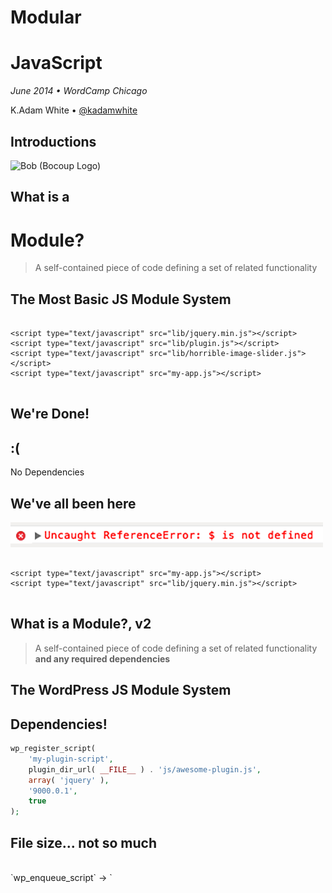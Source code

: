 # Modular
# JavaScript

*June 2014 &bull; WordCamp Chicago*

K.Adam White &bull; [@kadamwhite](https://twitter.com/kadamwhite)



## Introductions



![Bob (Bocoup Logo)](../../2013/backbone-wordpress/images/bocoup-vertical-676.png)



## What is a
# Module?



> A self-contained piece of code defining a set of related functionality



## The Most Basic JS Module System



<pre><code>
&#60;script type="text/javascript" src="lib/jquery.min.js">&#60;/script>
&#60;script type="text/javascript" src="lib/plugin.js">&#60;/script>
&#60;script type="text/javascript" src="lib/horrible-image-slider.js">&#60;/script>
&#60;script type="text/javascript" src="my-app.js">&#60;/script>

</code></pre>



## We're Done!



## :(

No Dependencies



## We've all been here
![reference error: $ is not defined](images/reference-error.png)
<pre><code>
&#60;script type="text/javascript" src="my-app.js">&#60;/script>
&#60;script type="text/javascript" src="lib/jquery.min.js">&#60;/script>

</code></pre>



## What is a Module?, v2
> A self-contained piece of code defining a set of related functionality **and any required dependencies**



## The WordPress JS Module System



## Dependencies!
```php
wp_register_script(
    'my-plugin-script',
    plugin_dir_url( __FILE__ ) . 'js/awesome-plugin.js',
    array( 'jquery' ),
    '9000.0.1',
    true
);
```



## File size... not so much
<br>
`wp_enqueue_script` &rarr; `<script/>`

<br>
*mo' HTTP Requests, mo' problems*



## Code in JS, deps in PHP? :(
<br>
```php
wp_enqueue_script( /*...*/, array( 'jquery' ), /*...*/);
```
<br>
> [A Module is] a **self-contained piece of code**...




## Code can be contained on
# many levels



### Digression:



# Module Patterns



## Patterns

Module Patterns are ways to structure code within a

JavaScript file, and to aid in structuring an application



## Basic Module

```javascript
MYAPP.utilities.array = (function () {
    return {
        inArray: function (needle, haystack) {
            // ...
        },
        isArray: function (a) {
            // ...
        }
    };
}());

```
<small>*from __JavaScript Patterns__, by Stoyan Stefanov*</small>



## Revealing Module pattern

```javascript
MYAPP.utilities.array = (function() {

    // private properties
    var array_string = "[object Array]",
    ops = Object.prototype.toString,

    // private methods
    inArray = function( haystack, needle ) {
        for (var i = 0, max = haystack.length; i < max; i += 1) {
            if ( haystack[ i ] === needle ) {
                return i;
            }
        }
        return −1;
    },
    isArray = function( a ) {
        return ops.call( a ) === array_string;
    };
    // end var

    // revealing public API
    return {
        isArray: isArray,
        indexOf: inArray
    };
}());
```
<small>*from __JavaScript Patterns__, by Stoyan Stefanov*</small>



## Module with Global Dependencies

```javascript
MYAPP.utilities.module = (function( app, global ) {
    // references to the global object
    // and to the global `app` namespace object
    // are now localized
}( MYAPP, this ));
```
<small>*from __JavaScript Patterns__, by Stoyan Stefanov*</small>



## Module augmenting a global namespace
```javascript
window.wp = window.wp || {};

(function($){
    var Attachment, Attachments, Query, PostImage, compare, l10n, media;

    /**
     * wp.media( attributes )
     *
     * @param  {object} attributes The properties passed to the main media controller.
     * @return {wp.media.view.MediaFrame} A media workflow.
     */
    media = wp.media = function( attributes ) {
        // ..
    };

    // ...
}(jQuery));
```
<small>*from WP's media-models.js*</small>



## Resources

![Stoyan Stefanov - JavaScript Patterns](images/stefanov-js-patterns.gif)
![Addy Osmani - JS Design Patterns](images/osmani-js-design-patterns.gif)

<small>(Addy's book is [available online for free](http://addyosmani.com/resources/essentialjsdesignpatterns/book/#modulepatternjavascript))



## 1/2 of the way there



## Module *Authoring*

Patterns give us a consistent and repeatable way

of declaring modular intent...



## Module *Transport*

But how does a request for a module in a JavaScript

file get connected to a filesystem call?



Still fighting huge files



We need to be able to
## Author modules
as separate files, then
## release modules
as enqueue'able, built scripts



# Module Systems



## AMD vs CommonJS



# CommonJS
## (Node is a variant)



## Node's require() &amp; module.exports
```javascript
var globule = require('globule');
var findup = require('findup-sync');
var resolve = require('resolve').sync;
var stackTrace = require('stack-trace');
var path = require('path');

// export object
var matchdep = module.exports = {};
```
<small>*from [node-matchdep](https://github.com/tkellen/node-matchdep), by Tyler Kellen*</small>



# AMD



## require()
```javascript
require([ 'cart', 'store', 'store/util' ],
function(  cart,   store,   util ) {
    //use the modules as usual.
});
```
<small>*from the Require.js [API docs](http://requirejs.org/docs/api.html#jsfiles)*</small>



## define()
```javascript
define([
    './cart',
    './inventory'
], function( cart, inventory ) {
    // return an object to define the module
    return {
        color: 'blue',
        size: 'large',
        addToCart: function() {/* ... */}
    }
});
```



*Simplified CommonJS Wrapper*
```javascript
define(function( require, exports, module ) {
  'use strict';

  var Grammar = require( './grammar' );
  var Tokenizer = require( './tokenizer' );
  var Tree = require( './tree' );
  var Compiler = require( './compiler' );
  // ...
  module.exports = Combyne;
});
```
<small>*from [Combyne.js](https://github.com/tbranyen/combyne), by Tim Branyen*</small>



## A brief glimpse of
# the future



## ES6 Modules

The next version of JavaScript will have native modules...

...but they won't be in browsers for a while yet.



## Transpiling ES6

You can use ES6 modules now if you use a "transpiler"

like Square's [es6-module-transpiler](https://github.com/square/es6-module-transpiler), like [Ember App Kit](http://iamstef.net/ember-app-kit/guides/using-modules.html) does:
```javascript
var IndexRoute = Ember.Route.extend({
  model: function() {
    return ['red', 'yellow', 'blue'];
  }
});

// Ought to look something like this:
export default IndexRoute;
```



## We're going to focus on AMD

because it's designed for the browser

<small><br>*but we'll return to the rest later*</small>



## AMD Structure in jQuery

jQuery's main `jquery.js` file:
```javascript
define([
    "./core",
    "./selector",
    "./traversing",
    "./callbacks",
    "./deferred",
    "./core/ready",
    "./data",
    "./queue",
    "./queue/delay",
    "./attributes",
    "./event",
    "./event/alias",
    "./manipulation",
    "./manipulation/_evalUrl",
    "./wrap",
    "./css",
    "./css/hiddenVisibleSelectors",
    "./serialize",
    "./ajax",
    "./ajax/xhr",
    "./ajax/script",
    "./ajax/jsonp",
    "./ajax/load",
    "./event/ajax",
    "./effects",
    "./effects/animatedSelector",
    "./offset",
    "./dimensions",
    "./deprecated",
    "./exports/amd",
    "./exports/global"
], function( jQuery ) {

return jQuery;

});
```



## "./core",
First dependency creates jQuery object,  
adds core functionality, returns `jQuery`
```javascript
define([
    "./var/arr",
    "./var/slice",
    "./var/concat",
    "./var/push",
    "./var/indexOf",
    "./var/class2type",
    "./var/toString",
    "./var/hasOwn",
    "./var/support"
], function( arr, slice, concat, push, indexOf, class2type, toString, hasOwn, support ) {

var
    // Use the correct document accordingly with window argument (sandbox)
    document = window.document,

    version = "@VERSION",

    // Define a local copy of jQuery
    jQuery = function( selector, context ) {
        // The jQuery object is actually just the init constructor 'enhanced'
        // Need init if jQuery is called (just allow error to be thrown if not included)
        return new jQuery.fn.init( selector, context );
    },

    // ...Define jQuery.fn, jQuery.extend, etcetera
    // ...
    // ...

return jQuery;
});
```



## "./data"
Require core, extend it with data methods
```javascript
define([
    "./core",
    "./var/rnotwhite",
    "./core/access",
    "./data/var/data_priv",
    "./data/var/data_user"
], function( jQuery, rnotwhite, access, data_priv, data_user ) {

var rbrace = /^(?:\{[\w\W]*\}|\[[\w\W]*\])$/,
    rmultiDash = /([A-Z])/g;

function dataAttr( elem, key, data ) { /* ... */ },

jQuery.extend({
    hasData: function( elem ) { /* ... */ },

    data: function( elem, name, data ) { /* ... */ },

    removeData: function( elem, name ) { /* ... */ },

    // ...
});

jQuery.fn.extend({
    data: function( key, value ) { /* ... */ },

    removeData: function( key ) { /* ... */ },
});

return jQuery;
});
```



## Loading AMD modules with Require.js

<pre><code>
&#60;!doctype html&#62;
&#60;html&#62;
&#60;head&#62;
  &#60;title&#62;jQuery via AMD&#60;/title&#62;
  &#60;script type="text/javascript"
          data-main="./jquery/src/jquery"
          src="require.js"&#62;
  &#60;/script&#62;
  &#60;script type="text/javascript"&#62;
    requirejs.config({
      paths: {
        sizzle: "../../sizzle/src/sizzle"
      }
    });
  &#60;/script&#62;
&#60;/head&#62;
&#60;body&#62;
  &#60;!-- This will get rendered via JS --&#62;
  &#60;h1 id="title"&#62;&#60;/h1&#62;

  &#60;script type="text/javascript"&#62;
    require(["jQuery"], function($) {
      $('#title').text('Title!');
    });
  &#60;/script&#62;
&#60;/body&#62;
&#60;/html&#62;
</code></pre>



## Why would you do that?

(Adds a ton of HTTP overhead)



*If You Build It...*

![Require.JS build process with Grunt](images/require-build-process.png)



## Why would you do that?

(What benefit does this have over lots of concatenated scripts?)



## Hierarchy

* jquery
* app config
* app init
* module 1
* dependency util for module 2
* module 2



## Hierarchy with AMD

* amd config
    - app
        + module 1
            * submodule a
            * submodule b
                - jquery
            * common utility I
        + module 2
            * jquery
            * common utility I
        + common utility II



AMD hierarchy means
## Obvious Relationships

* Which modules are needed by which other?
* Which modules are commonly used across the app?
* Are poorly-structured relationships?



This knowledge of your system can easily be  
lost with a traditional, linear/concat-based  
module inclusion model



# AMD &amp; WP



AMD cannot be the be-all and end-all in WP:  
It has to exist within the existing
## plugin/script ecosystem



## Internal <small>vs</small> External
# Dependencies



### Registered Scripts
WordPress already contains a lot of built-in scripts:
```php
    // jQuery
    $scripts->add( 'jquery', false, array( 'jquery-core', 'jquery-migrate' ), '1.11.1' );
    $scripts->add( 'jquery-core', '/wp-includes/js/jquery/jquery.js', array(), '1.11.1' );
    $scripts->add( 'jquery-migrate', "/wp-includes/js/jquery/jquery-migrate$suffix.js", array(), '1.2.1' );

    // full jQuery UI
    $scripts->add( 'jquery-ui-core', '/wp-includes/js/jquery/ui/jquery.ui.core.min.js', array('jquery'), '1.10.4', 1 );
    $scripts->add( 'jquery-effects-core', '/wp-includes/js/jquery/ui/jquery.ui.effect.min.js', array('jquery'), '1.10.4', 1 );

    $scripts->add( 'jquery-effects-blind', '/wp-includes/js/jquery/ui/jquery.ui.effect-blind.min.js', array('jquery-effects-core'), '1.10.4', 1 );
    $scripts->add( 'jquery-effects-bounce', '/wp-includes/js/jquery/ui/jquery.ui.effect-bounce.min.js', array('jquery-effects-core'), '1.10.4', 1 );
    $scripts->add( 'jquery-effects-clip', '/wp-includes/js/jquery/ui/jquery.ui.effect-clip.min.js', array('jquery-effects-core'), '1.10.4', 1 );
    $scripts->add( 'jquery-effects-drop', '/wp-includes/js/jquery/ui/jquery.ui.effect-drop.min.js', array('jquery-effects-core'), '1.10.4', 1 );
    $scripts->add( 'jquery-effects-explode', '/wp-includes/js/jquery/ui/jquery.ui.effect-explode.min.js', array('jquery-effects-core'), '1.10.4', 1 );
    // And so on... you get the idea
```



If we included these in our require process,

stuff would probably break



## WordPress

should be used to enqueue built-in scripts



## Your module system

should pull in any non-bundled plugins, libraries, utilities, wrappers, templates, *etc*



## How This Can Work:
# AMD WP Plugin Boilerplate

[View on Github](https://github.com/kadamwhite/js-plugin-boilerplate)

*This is a work-in-progress, and may break things!*
*<br>use for learning, not production*



# Testing



## Why care about Modules in tests?

> [module systems] makes dependencies explicit, and unit tests benefit from this property just as much as any application code.

[Effective Unit Testing with AMD](http://bocoup.com/weblog/effective-unit-testing-with-amd/), by Mike Pennisi



## More to come!

Code Coverage, dependency graphs, *etc*


Resources I'm exploring to add/comment upon:

* [Madge](https://www.npmjs.org/package/madge)
* [Blanket.js](http://blanketjs.org/)
* [Dependo](http://kenneth.io/blog/2013/04/01/visualize-your-javaScript-dependencies-with-dependo/)
* [Universal Module Definition (UMD)](https://github.com/umdjs/umd)



## What is a
# Module?



> A piece of code that can depend on something and/or return something else



## Resources

**If you know of good, beginner-friendly resources, please share!**

[Using RequireJS In WordPress](http://kaidez.com/requirejs-wordpress/), by Kai Gittens

[Writing Modular JavaScript](http://addyosmani.com/writing-modular-js/), by Addy Osmani

[Blog articles](http://unscriptable.com) and [presentations](http://unscriptable.com/code/Using-AMD-loaders) by John Hann ([@unscriptable](https://twitter.com/unscriptable))

[Understanding Require.js](http://www.sitepoint.com/understanding-requirejs-for-effective-javascript-module-loading/), on SitePoint

[Require.js API documentation](http://requirejs.org/docs/api.html)



# Questions?

&nbsp;

Slides: [talks.kadamwhite.com/modular-javascript](http://kadamwhite.github.io/talks/2014/modular-javascript)

Me: [kadamwhite.com](http://kadamwhite.com) &bull; [@kadamwhite](http://twitter.com/kadamwhite)

Us: [Bocoup](http://bocoup.com) &bull; [@bocoup](http://twitter.com/bocoup)

&nbsp;

## *Thank You!*

